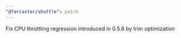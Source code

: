 ```yaml
---
"@farcaster/shuttle": patch
---
```


Fix CPU throttling regression introduced in 0.5.6 by trim optimization
